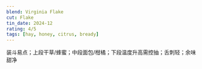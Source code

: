 ```yaml
---
blend: Virginia Flake
cut: Flake
tin_date: 2024-12
rating: 4/5
tags: [hay, honey, citrus, bready]
---
```

装斗易点；上段干草/蜂蜜；中段面包/柑橘；下段温度升高需控抽；舌刺轻；余味甜净
